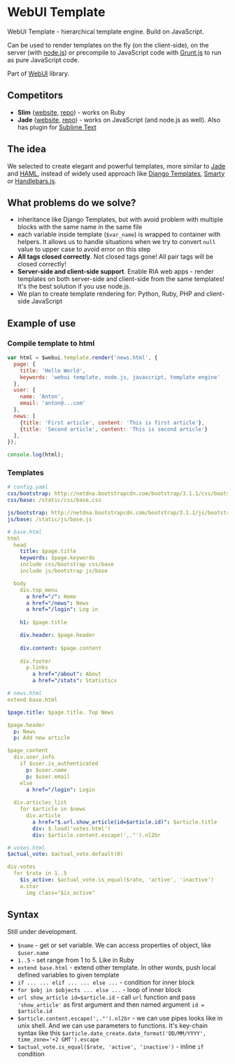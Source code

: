WebUI Template
========

WebUI Template - hierarchical template engine. Build on JavaScript.

Can be used to render templates on the fly (on the client-side), on the server (with [node.js](http://nodejs.org)) or precompile to JavaScript code with [Grunt.js](http://gruntjs.com) to run as pure JavaScript code.

Part of [WebUI](https://github.com/webui) library.


Competitors
--------

 * **Slim** ([website](http://slim-lang.com), [repo](https://github.com/slim-template/slim)) - works on Ruby
 * **Jade** ([website](http://jade-lang.com), [repo]()) - works on JavaScript (and node.js as well). Also has plugin for [Sublime Text](https://sublime.wbond.net/packages/Jade)


The idea
-------

We selected to create elegant and powerful templates, more similar to [Jade](http://jade-lang.com) and [HAML](http://haml.info), instead of widely used approach like [Django Templates](https://docs.djangoproject.com/en/dev/topics/templates/), [Smarty](http://www.smarty.net) or [Handlebars.js](http://handlebarsjs.com).


What problems do we solve?
-------

 - inheritance like Django Templates, but with avoid problem with multiple blocks with the same name in the same file
 - each variable inside template (`$var_name`) is wrapped to container with helpers. It allows us to handle situations when we try to convert `null` value to upper case to avoid error on this step
 - **All tags closed correctly**. Not closed tags gone! All pair tags will be closed correctly!
 - **Server-side and client-side support**. Enable RIA web apps - render templates on both server-side and client-side from the same templates! It's the best solution if you use node.js.
 - We plan to create template rendering for: Python, Ruby, PHP and client-side JavaScript


Example of use
-------

### Compile template to html

```javascript
var html = $webui.template.render('news.html', {
  page: {
    title: 'Hello World',
    keywords: 'webui template, node.js, javascript, template engine'
  },
  user: {
    name: 'Anton',
    email: 'anton@...com'
  },
  news: [
    {title: 'First article', content: 'This is first article'},
    {title: 'Second article', content: 'This is second article'}
  ],
});

console.log(html);
```

### Templates

```yaml
# config.yaml
css/bootstrap: http://netdna.bootstrapcdn.com/bootstrap/3.1.1/css/bootstrap.min.css
css/base: /static/css/base.css

js/bootstrap: http://netdna.bootstrapcdn.com/bootstrap/3.1.1/js/bootstrap.min.js
js/base: /static/js/base.js
```


```yaml
# base.html
html
  head
    title: $page.title
    keywords: $page.keywords
    include css/bootstrap css/base
    include js/bootstrap js/base

  body
    div.top_menu
      a href="/": Home
      a href="/news": News
      a href="/login": Log in
    
    h1: $page.title

    div.header: $page.header
    
    div.content: $page.content
    
    div.footer
      p.links
        a href="/about": About
        a href="/stats": Statistics
```

```yaml
# news.html
extend base.html

$page.title: $page.title. Top News

$page.header
  p: News
  p: Add new article

$page_content
  div.user_info
    if $user.is_authenticated
      p: $user.name
      p: $user.email
    else
      a href="/login": Login
  
  div.articles_list
    for $article in $news
      div.article
        a href="$.url.show_article(id=$article.id)": $article.title
        div: $.load('votes.html')
        div: $article.content.escape(',."').nl2br
```

```yaml
# votes.html
$actual_vote: $actual_vote.default(0)

div.votes
  for $rate in 1..5
    $is_active: $actual_vote.is_equal($rate, 'active', 'inactive')
    a.star
      img class="$is_active"
```


Syntax
--------

Still under development.

 * `$name` - get or set variable. We can access properties of object, like `$user.name`
 * `1..5` - set range from 1 to 5. Like in Ruby
 * `extend base.html` - extend other template. In other words, push local defined variables to given template
 * `if ... ... elif ... ... else ...` - condition for inner block
 * `for $obj in $objects ... else ...` - loop of inner block
 * `url show_article id=$article.id` - call `url` function and pass `'show_article'` as first argument and then named argument `id = $article.id`
 * `$article.content.escape(',."').nl2br` - we can use pipes looks like in unix shell. And we can use parameters to functions. It's key-chain syntax like this `$article.date_create.date_format('DD/MM/YYYY', time_zone='+2 GMT').escape`
 * `$actual_vote.is_equal($rate, 'active', 'inactive')` - inline `if` condition
